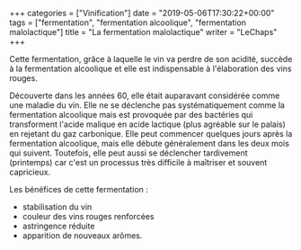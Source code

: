 +++
categories = ["Vinification"]
date = "2019-05-06T17:30:22+00:00"
tags = ["fermentation", "fermentation alcoolique", "fermentation malolactique"]
title = "La fermentation malolactique"
writer = "LeChaps"
+++

Cette fermentation, grâce à laquelle le vin va perdre de son acidité, succède à la fermentation alcoolique et elle est indispensable à l'élaboration des vins rouges.  

Découverte dans les années 60, elle était auparavant considérée comme une maladie du vin. Elle ne se déclenche pas systématiquement comme la fermentation alcoolique mais est provoquée par des bactéries qui transforment l'acide malique en acide lactique (plus agréable sur le palais) en rejetant du gaz carbonique. Elle peut commencer quelques jours après la fermentation alcoolique, mais elle débute généralement dans les deux mois qui suivent. Toutefois, elle peut aussi se déclencher tardivement (printemps) car c'est un processus très difficile à maîtriser et souvent capricieux.  

Les bénéfices de cette fermentation :

* stabilisation du vin
* couleur des vins rouges renforcées
* astringence réduite
* apparition de nouveaux arômes.